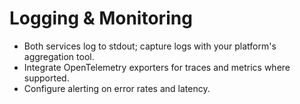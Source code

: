 # Logging & Monitoring

- Both services log to stdout; capture logs with your platform's aggregation tool.
- Integrate OpenTelemetry exporters for traces and metrics where supported.
- Configure alerting on error rates and latency.
